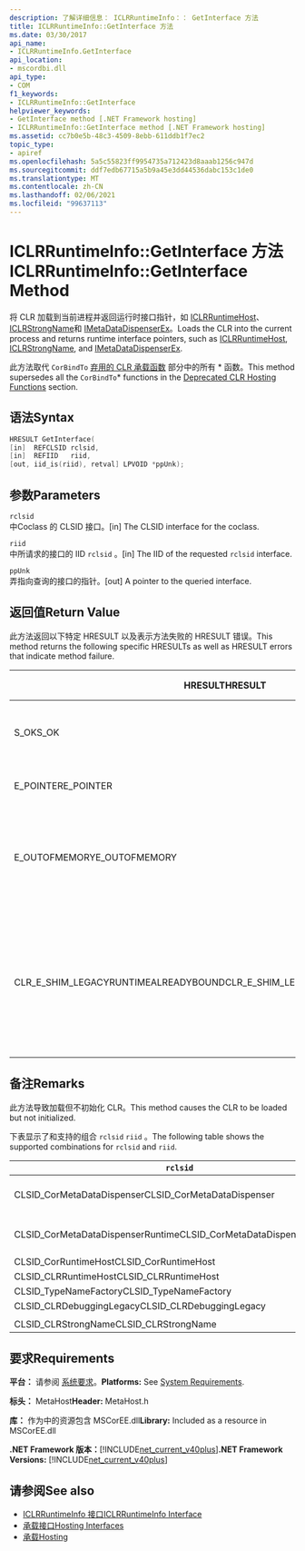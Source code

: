 ```yaml
---
description: 了解详细信息： ICLRRuntimeInfo：： GetInterface 方法
title: ICLRRuntimeInfo::GetInterface 方法
ms.date: 03/30/2017
api_name:
- ICLRRuntimeInfo.GetInterface
api_location:
- mscordbi.dll
api_type:
- COM
f1_keywords:
- ICLRRuntimeInfo::GetInterface
helpviewer_keywords:
- GetInterface method [.NET Framework hosting]
- ICLRRuntimeInfo::GetInterface method [.NET Framework hosting]
ms.assetid: cc7b0e5b-48c3-4509-8ebb-611ddb1f7ec2
topic_type:
- apiref
ms.openlocfilehash: 5a5c55823ff9954735a712423d8aaab1256c947d
ms.sourcegitcommit: ddf7edb67715a5b9a45e3dd44536dabc153c1de0
ms.translationtype: MT
ms.contentlocale: zh-CN
ms.lasthandoff: 02/06/2021
ms.locfileid: "99637113"
---
```

# <a name="iclrruntimeinfogetinterface-method"></a><span data-ttu-id="9e5e4-103">ICLRRuntimeInfo::GetInterface 方法</span><span class="sxs-lookup"><span data-stu-id="9e5e4-103">ICLRRuntimeInfo::GetInterface Method</span></span>

<span data-ttu-id="9e5e4-104">将 CLR 加载到当前进程并返回运行时接口指针，如 [ICLRRuntimeHost](iclrruntimehost-interface.md)、 [ICLRStrongName](iclrstrongname-interface.md)和 [IMetaDataDispenserEx](../metadata/imetadatadispenser-interface.md)。</span><span class="sxs-lookup"><span data-stu-id="9e5e4-104">Loads the CLR into the current process and returns runtime interface pointers, such as [ICLRRuntimeHost](iclrruntimehost-interface.md), [ICLRStrongName](iclrstrongname-interface.md), and [IMetaDataDispenserEx](../metadata/imetadatadispenser-interface.md).</span></span>  
  
 <span data-ttu-id="9e5e4-105">此方法取代 `CorBindTo` [弃用的 CLR 承载函数](deprecated-clr-hosting-functions.md) 部分中的所有 \* 函数。</span><span class="sxs-lookup"><span data-stu-id="9e5e4-105">This method supersedes all the `CorBindTo`\* functions in the [Deprecated CLR Hosting Functions](deprecated-clr-hosting-functions.md) section.</span></span>  
  
## <a name="syntax"></a><span data-ttu-id="9e5e4-106">语法</span><span class="sxs-lookup"><span data-stu-id="9e5e4-106">Syntax</span></span>  
  
```cpp  
HRESULT GetInterface(  
[in]  REFCLSID rclsid,  
[in]  REFIID   riid,  
[out, iid_is(riid), retval] LPVOID *ppUnk);  
```  
  
## <a name="parameters"></a><span data-ttu-id="9e5e4-107">参数</span><span class="sxs-lookup"><span data-stu-id="9e5e4-107">Parameters</span></span>  

 `rclsid`  
 <span data-ttu-id="9e5e4-108">中Coclass 的 CLSID 接口。</span><span class="sxs-lookup"><span data-stu-id="9e5e4-108">[in] The CLSID interface for the coclass.</span></span>  
  
 `riid`  
 <span data-ttu-id="9e5e4-109">中所请求的接口的 IID `rclsid` 。</span><span class="sxs-lookup"><span data-stu-id="9e5e4-109">[in] The IID of the requested `rclsid` interface.</span></span>  
  
 `ppUnk`  
 <span data-ttu-id="9e5e4-110">弄指向查询的接口的指针。</span><span class="sxs-lookup"><span data-stu-id="9e5e4-110">[out] A pointer to the queried interface.</span></span>  
  
## <a name="return-value"></a><span data-ttu-id="9e5e4-111">返回值</span><span class="sxs-lookup"><span data-stu-id="9e5e4-111">Return Value</span></span>  

 <span data-ttu-id="9e5e4-112">此方法返回以下特定 HRESULT 以及表示方法失败的 HRESULT 错误。</span><span class="sxs-lookup"><span data-stu-id="9e5e4-112">This method returns the following specific HRESULTs as well as HRESULT errors that indicate method failure.</span></span>  
  
|<span data-ttu-id="9e5e4-113">HRESULT</span><span class="sxs-lookup"><span data-stu-id="9e5e4-113">HRESULT</span></span>|<span data-ttu-id="9e5e4-114">说明</span><span class="sxs-lookup"><span data-stu-id="9e5e4-114">Description</span></span>|  
|-------------|-----------------|  
|<span data-ttu-id="9e5e4-115">S_OK</span><span class="sxs-lookup"><span data-stu-id="9e5e4-115">S_OK</span></span>|<span data-ttu-id="9e5e4-116">该方法已成功完成。</span><span class="sxs-lookup"><span data-stu-id="9e5e4-116">The method completed successfully.</span></span>|  
|<span data-ttu-id="9e5e4-117">E_POINTER</span><span class="sxs-lookup"><span data-stu-id="9e5e4-117">E_POINTER</span></span>|<span data-ttu-id="9e5e4-118">`ppUnk` 为 null。</span><span class="sxs-lookup"><span data-stu-id="9e5e4-118">`ppUnk` is null.</span></span>|  
|<span data-ttu-id="9e5e4-119">E_OUTOFMEMORY</span><span class="sxs-lookup"><span data-stu-id="9e5e4-119">E_OUTOFMEMORY</span></span>|<span data-ttu-id="9e5e4-120">没有足够的内存可用来处理请求。</span><span class="sxs-lookup"><span data-stu-id="9e5e4-120">Not enough memory is available to handle the request.</span></span>|  
|<span data-ttu-id="9e5e4-121">CLR_E_SHIM_LEGACYRUNTIMEALREADYBOUND</span><span class="sxs-lookup"><span data-stu-id="9e5e4-121">CLR_E_SHIM_LEGACYRUNTIMEALREADYBOUND</span></span>|<span data-ttu-id="9e5e4-122">已将其他运行时绑定到旧版 CLR 版本2激活策略。</span><span class="sxs-lookup"><span data-stu-id="9e5e4-122">A different runtime was already bound to the legacy CLR version 2 activation policy.</span></span>|  
  
## <a name="remarks"></a><span data-ttu-id="9e5e4-123">备注</span><span class="sxs-lookup"><span data-stu-id="9e5e4-123">Remarks</span></span>  

 <span data-ttu-id="9e5e4-124">此方法导致加载但不初始化 CLR。</span><span class="sxs-lookup"><span data-stu-id="9e5e4-124">This method causes the CLR to be loaded but not initialized.</span></span>  
  
 <span data-ttu-id="9e5e4-125">下表显示了和支持的组合 `rclsid` `riid` 。</span><span class="sxs-lookup"><span data-stu-id="9e5e4-125">The following table shows the supported combinations for `rclsid` and `riid`.</span></span>  
  
|`rclsid`|`riid`|  
|--------------|------------|  
|<span data-ttu-id="9e5e4-126">CLSID_CorMetaDataDispenser</span><span class="sxs-lookup"><span data-stu-id="9e5e4-126">CLSID_CorMetaDataDispenser</span></span>|<span data-ttu-id="9e5e4-127">IID_IMetaDataDispenser，IID_IMetaDataDispenserEx</span><span class="sxs-lookup"><span data-stu-id="9e5e4-127">IID_IMetaDataDispenser, IID_IMetaDataDispenserEx</span></span>|  
|<span data-ttu-id="9e5e4-128">CLSID_CorMetaDataDispenserRuntime</span><span class="sxs-lookup"><span data-stu-id="9e5e4-128">CLSID_CorMetaDataDispenserRuntime</span></span>|<span data-ttu-id="9e5e4-129">IID_IMetaDataDispenser，IID_IMetaDataDispenserEx</span><span class="sxs-lookup"><span data-stu-id="9e5e4-129">IID_IMetaDataDispenser, IID_IMetaDataDispenserEx</span></span>|  
|<span data-ttu-id="9e5e4-130">CLSID_CorRuntimeHost</span><span class="sxs-lookup"><span data-stu-id="9e5e4-130">CLSID_CorRuntimeHost</span></span>|<span data-ttu-id="9e5e4-131">IID_ICorRuntimeHost</span><span class="sxs-lookup"><span data-stu-id="9e5e4-131">IID_ICorRuntimeHost</span></span>|  
|<span data-ttu-id="9e5e4-132">CLSID_CLRRuntimeHost</span><span class="sxs-lookup"><span data-stu-id="9e5e4-132">CLSID_CLRRuntimeHost</span></span>|<span data-ttu-id="9e5e4-133">IID_ICLRRuntimeHost</span><span class="sxs-lookup"><span data-stu-id="9e5e4-133">IID_ICLRRuntimeHost</span></span>|  
|<span data-ttu-id="9e5e4-134">CLSID_TypeNameFactory</span><span class="sxs-lookup"><span data-stu-id="9e5e4-134">CLSID_TypeNameFactory</span></span>|<span data-ttu-id="9e5e4-135">IID_ITypeNameFactory</span><span class="sxs-lookup"><span data-stu-id="9e5e4-135">IID_ITypeNameFactory</span></span>|  
|<span data-ttu-id="9e5e4-136">CLSID_CLRDebuggingLegacy</span><span class="sxs-lookup"><span data-stu-id="9e5e4-136">CLSID_CLRDebuggingLegacy</span></span>|<span data-ttu-id="9e5e4-137">IID_ICorDebug</span><span class="sxs-lookup"><span data-stu-id="9e5e4-137">IID_ICorDebug</span></span>|  
|||  
|<span data-ttu-id="9e5e4-138">CLSID_CLRStrongName</span><span class="sxs-lookup"><span data-stu-id="9e5e4-138">CLSID_CLRStrongName</span></span>|<span data-ttu-id="9e5e4-139">IID_ICLRStrongName</span><span class="sxs-lookup"><span data-stu-id="9e5e4-139">IID_ICLRStrongName</span></span>|  
  
## <a name="requirements"></a><span data-ttu-id="9e5e4-140">要求</span><span class="sxs-lookup"><span data-stu-id="9e5e4-140">Requirements</span></span>  

 <span data-ttu-id="9e5e4-141">**平台：** 请参阅 [系统要求](../../get-started/system-requirements.md)。</span><span class="sxs-lookup"><span data-stu-id="9e5e4-141">**Platforms:** See [System Requirements](../../get-started/system-requirements.md).</span></span>  
  
 <span data-ttu-id="9e5e4-142">**标头：** MetaHost</span><span class="sxs-lookup"><span data-stu-id="9e5e4-142">**Header:** MetaHost.h</span></span>  
  
 <span data-ttu-id="9e5e4-143">**库：** 作为中的资源包含 MSCorEE.dll</span><span class="sxs-lookup"><span data-stu-id="9e5e4-143">**Library:** Included as a resource in MSCorEE.dll</span></span>  
  
 <span data-ttu-id="9e5e4-144">**.NET Framework 版本：**[!INCLUDE[net_current_v40plus](../../../../includes/net-current-v40plus-md.md)]</span><span class="sxs-lookup"><span data-stu-id="9e5e4-144">**.NET Framework Versions:** [!INCLUDE[net_current_v40plus](../../../../includes/net-current-v40plus-md.md)]</span></span>  
  
## <a name="see-also"></a><span data-ttu-id="9e5e4-145">请参阅</span><span class="sxs-lookup"><span data-stu-id="9e5e4-145">See also</span></span>

- [<span data-ttu-id="9e5e4-146">ICLRRuntimeInfo 接口</span><span class="sxs-lookup"><span data-stu-id="9e5e4-146">ICLRRuntimeInfo Interface</span></span>](iclrruntimeinfo-interface.md)
- [<span data-ttu-id="9e5e4-147">承载接口</span><span class="sxs-lookup"><span data-stu-id="9e5e4-147">Hosting Interfaces</span></span>](hosting-interfaces.md)
- [<span data-ttu-id="9e5e4-148">承载</span><span class="sxs-lookup"><span data-stu-id="9e5e4-148">Hosting</span></span>](index.md)
